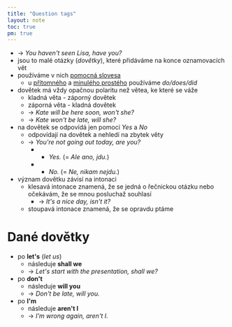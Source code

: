 ```yaml
---
title: "Question tags"
layout: note
toc: true
pm: true
---
```

- -> _You haven't seen Lisa, have you?_
- jsou to malé otázky (_dovětky_), které přidáváme na konce oznamovacích vět
- používáme v nich [pomocná slovesa](/notes/research/english/auxiliary-verbs)
    - u [přítomného](/notes/research/english/present-simple) a [minulého prostého](/notes/research/english/past-simple) používáme _do/does/did_
- dovětek má vždy opačnou polaritu než větea, ke které se váže
    - kladná věta - záporný dovětek
    - záporná věta - kladná dovětek
    - -> _Kate will be here soon, won't she?_
    - -> _Kate won't be late, will she?_
- na dovětek se odpovídá jen pomocí _Yes_ a _No_
    - odpovídají na dovětek a nehledí na zbytek věty
    - -> _You're not going out today, are you?_
        - - _Yes._ (= _Ale ano, jdu._)
        - - _No._ (= _Ne, nikam nejdu._)
- význam dovětku závisí na intonaci
    - klesavá intonace znamená, že se jedná o řečnickou otázku nebo očekávám, že se mnou posluchaž souhlasí
        - -> _It's a nice day, isn't it?_
    - stoupavá intonace znamená, že se opravdu ptáme
# Dané dovětky
- po **let's** (_let us_)
    - následuje **shall we**
    - -> _Let's start with the presentation, shall we?_
- po **don't**
    - následuje **will you**
    - -> _Don't be late, will you._
- po **I'm**
    - následuje **aren't I**
    - -> _I'm wrong again, aren't I._